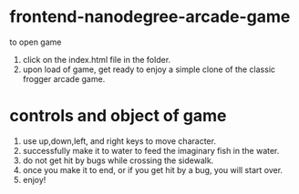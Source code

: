 frontend-nanodegree-arcade-game
===============================
to open game
1. click on the index.html file in the folder.
2. upon load of game, get ready to enjoy a simple clone of the classic frogger arcade game.

controls and object of game
===============================
1. use up,down,left, and right keys to move character.
2. successfully make it to water to feed the imaginary fish in the water.
3. do not get hit by bugs while crossing the sidewalk.
4. once you make it to end, or if you get hit by a bug, you will start over.
5. enjoy!


